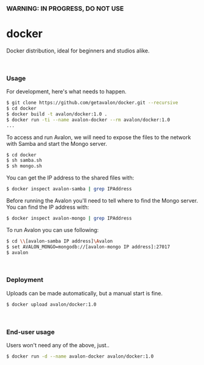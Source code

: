 ### WARNING: IN PROGRESS, DO NOT USE

# docker

Docker distribution, ideal for beginners and studios alike.

<br>

### Usage

For development, here's what needs to happen.

```bash
$ git clone https://github.com/getavalon/docker.git --recursive
$ cd docker
$ docker build -t avalon/docker:1.0 .
$ docker run -ti --name avalon-docker --rm avalon/docker:1.0
...
```

To access and run Avalon, we will need to expose the files to the network with Samba and start the Mongo server.

```bash
$ cd docker
$ sh samba.sh
$ sh mongo.sh
```

You can get the IP address to the shared files with:

```bash
$ docker inspect avalon-samba | grep IPAddress
```

Before running the Avalon you'll need to tell where to find the Mongo server. You can find the IP address with:

```bash
$ docker inspect avalon-mongo | grep IPAddress
```

To run Avalon you can use following:
```bash
$ cd \\[avalon-samba IP address]\Avalon
$ set AVALON_MONGO=mongodb://[avalon-mongo IP address]:27017
$ avalon
```


<br>

### Deployment

Uploads can be made automatically, but a manual start is fine.

```bash
$ docker upload avalon/docker:1.0
```

<br>

### End-user usage

Users won't need any of the above, just..

```bash
$ docker run -d --name avalon-docker avalon/docker:1.0
```
